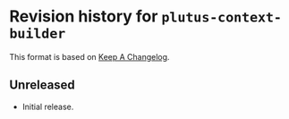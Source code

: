 # Revision history for `plutus-context-builder`

This format is based on [Keep A Changelog](https://keepachangelog.com/en/1.0.0).

## Unreleased

* Initial release.
